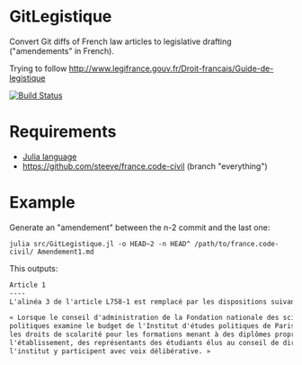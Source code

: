 # GitLegistique

Convert Git diffs of French law articles to legislative drafting ("amendements" in French).

Trying to follow http://www.legifrance.gouv.fr/Droit-francais/Guide-de-legistique

[![Build Status](https://travis-ci.org/etalab/GitLegistique.jl.svg?branch=master)](https://travis-ci.org/etalab/GitLegistique.jl)

# Requirements

- [Julia language](http://julialang.org/)
- https://github.com/steeve/france.code-civil (branch "everything")

# Example

Generate an "amendement" between the n-2 commit and the last one:

    julia src/GitLegistique.jl -o HEAD~2 -n HEAD^ /path/to/france.code-civil/ Amendement1.md

This outputs:

```markdown
Article 1
----
L'alinéa 3 de l'article L758-1 est remplacé par les dispositions suivantes :

« Lorsque le conseil d'administration de la Fondation nationale des sciences
politiques examine le budget de l'Institut d'études politiques de Paris et fixe
les droits de scolarité pour les formations menant à des diplômes propres de
l'établissement, des représentants des étudiants élus au conseil de direction de
l'institut y participent avec voix délibérative. »
```
